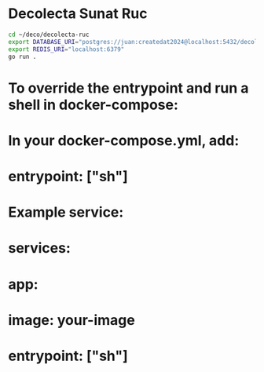 # Decolecta Sunat Ruc

```sh
cd ~/deco/decolecta-ruc
export DATABASE_URI="postgres://juan:createdat2024@localhost:5432/decolecta_rucs?sslmode=disable"
export REDIS_URI="localhost:6379"
go run .
```

# To override the entrypoint and run a shell in docker-compose:
# In your docker-compose.yml, add:
#
#   entrypoint: ["sh"]
#
# Example service:
#   services:
#     app:
#       image: your-image
#       entrypoint: ["sh"]